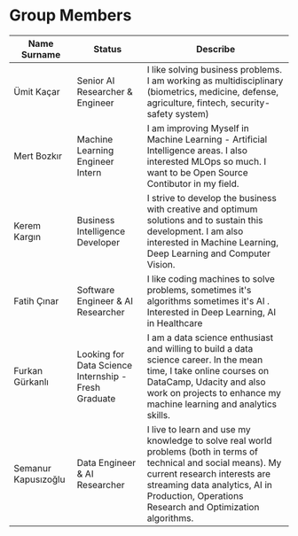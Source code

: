 # Group Members


Name Surname | Status | Describe
---- | ---- | ---------------
Ümit Kaçar   | Senior AI Researcher & Engineer  | I like solving business problems. I am working as multidisciplinary  (biometrics, medicine, defense, agriculture, fintech, security-safety system)
Mert Bozkır  | Machine Learning Engineer Intern | I am improving Myself in Machine Learning - Artificial Intelligence areas.  I also interested MLOps so much. I want to be Open Source Contibutor in my field.
Kerem Kargın | Business Intelligence Developer  | I strive to develop the business with creative and optimum solutions and to sustain this development. I am also interested in Machine Learning, Deep Learning and Computer Vision.
Fatih Çınar | Software Engineer & AI Researcher | I like coding machines to solve problems, sometimes it's algorithms sometimes it's AI .  Interested in Deep Learning, AI in Healthcare |
Furkan Gürkanlı | Looking for Data Science Internship - Fresh Graduate | I am a data science enthusiast and willing to build a data science career. In the mean time, I take online courses on DataCamp, Udacity and also work on projects to enhance my machine learning and analytics skills.
Semanur Kapusızoğlu | Data Engineer & AI Researcher | I live to learn and use my knowledge to solve real world problems (both in terms of technical and social means). My current research interests are streaming data analytics, AI in Production, Operations Research and Optimization algorithms. |  
